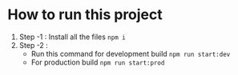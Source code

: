 # How to run this project

1. Step -1 : Install all the files
   `npm i`
2. Step -2 :
   - Run this command for development build
     `npm run start:dev`
   - For production build
     `npm run start:prod`
